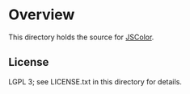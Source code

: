 Overview
========

This directory holds the source for [JSColor](http://jscolor.com/).

License
-------

LGPL 3; see LICENSE.txt in this directory for details.

